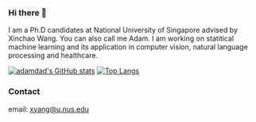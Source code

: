 ### Hi there 👋
I am a Ph.D candidates at National University of Singapore advised by Xinchao Wang. You can also call me Adam. I am working on statitical machine learning and its application in computer vision, natural language processing and healthcare.

[![adamdad's GitHub stats](https://github-readme-stats.vercel.app/api?username=adamdad&show_icons=true&theme=merko)](https://github.com/adamdad/github-readme-stats)
[![Top Langs](https://github-readme-stats.vercel.app/api/top-langs/?username=adamdad&layout=compact&theme=merko)](https://github.com/adamdad/github-readme-stats)

### Contact
email: xyang@u.nus.edu
